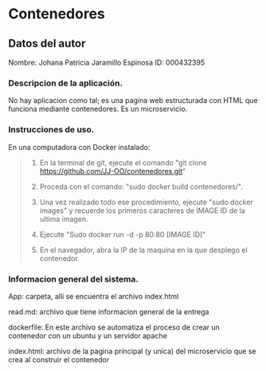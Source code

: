 # Contenedores

## Datos del autor
Nombre: Johana Patricia Jaramillo Espinosa
ID: 000432395

### Descripcion de la aplicación.
No hay aplicacion como tal; es una pagina web estructurada con HTML que funciona mediante contenedores. Es un microservicio. 

### Instrucciones de uso.
En una computadora con Docker instalado:
>1. En la terminal de git, ejecute el comando "git clone https://github.com/JJ-OO/contenedores.git"
>
>2. Proceda con el comando: "sudo docker build contenedores/".
>
>3. Una vez realizado todo ese procedimiento, ejecute "sudo docker images" y recuerde los primeros caracteres de IMAGE ID de la ultima imagen.
>
>4. Ejecute "Sudo docker run -d -p 80:80 [IMAGE ID]"
>
>5. En el navegador, abra la IP de la maquina en la que desplego el contenedor.

### Informacion general del sistema.

App: carpeta, alli se encuentra el archivo index.html

read.md: archivo que tiene informacion general de la entrega

dockerfile: En este archivo se automatiza el proceso de crear un contenedor con un ubuntu y un servidor apache

index.html: archivo de la pagina principal (y unica) del microservicio que se crea al construir el contenedor

